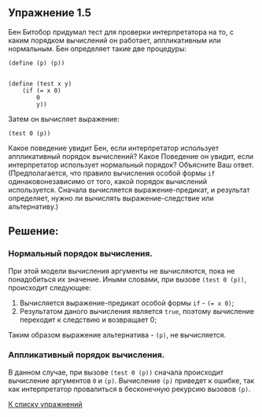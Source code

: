 ## Упражнение 1.5

Бен Битобор придумал тест для проверки интерпретатора на то, с каким порядком вычислений он работает, аппликативным или нормальным. Бен определяет такие две процедуры:

```racket
(define (p) (p))


(define (test x y)
    (if (= x 0)
        0
        y))
```

Затем он вычисляет выражение:

```racket
(test 0 (p))

```

Какое поведение увидит Бен, если интерпретатор использует аппликативный порядок вычислений?
Какое Поведение он увидит, если интерпретатор использует нормальный порядок?
Объясните Ваш ответ. (Предполагается, что правило вычисления особой формы `if` одинаковонезависимо от того, какой порядок вычислений используется. Сначала вычисляется выражение-предикат, и результат определяет, нужно ли вычислять выражение-следствие или альтернативу.)
    
## Решение:

### Нормальный порядок вычисления.

При этой модели вычисления аргументы не вычисляются, пока не понадобиться их значение.
Иными словами, при вызове `(test 0 (p))`, происходит следующее:
1. Вычисляется выражение-предикат особой формы `if` - `(= x 0)`;
2. Результатом даного вычисления является `true`, поэтому вычисление переходит к следствию и возвращает 0;

Таким образом выражение альтернатива - `(p)`, не вычисляется.

### Аппликативный порядок вычисления.

В данном случае, при вызове `(test 0 (p))` сначала происходит вычисление аргументов `0` и `(p)`.
Вычисление `(p)` приведет к ошибке, так как интерпретатор провалиться в бесконечную рекурсию вызовов `(p)`.

[К списку упражнений](../index.md)
